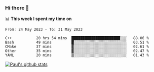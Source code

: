 ### Hi there 👋

📊 **This week I spent my time on**
<!--START_SECTION:waka-->

```text
From: 24 May 2023 - To: 31 May 2023

C++           20 hrs 54 mins  ██████████████████████░░░   88.06 %
Bash          49 mins         █░░░░░░░░░░░░░░░░░░░░░░░░   03.51 %
CMake         37 mins         ▓░░░░░░░░░░░░░░░░░░░░░░░░   02.61 %
Other         35 mins         ▓░░░░░░░░░░░░░░░░░░░░░░░░   02.47 %
YAML          20 mins         ▒░░░░░░░░░░░░░░░░░░░░░░░░   01.43 %
```

<!--END_SECTION:waka-->


[![Paul's github stats](https://github-readme-stats.vercel.app/api?username=mickeyouyou&theme=dracula&show_icons=true)](https://github.com/anuraghazra/github-readme-stats)
